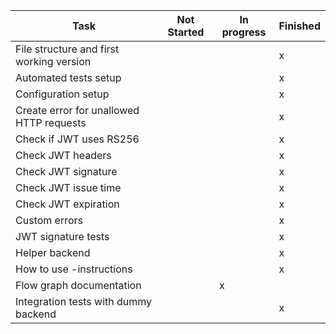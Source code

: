 | Task  | Not Started  | In progress  | Finished  |
|---|---|---|---|
| File structure and first working version  |   |  | x  |
| Automated tests setup  |   |   | x  |
| Configuration setup |   |   | x  |
| Create error for unallowed HTTP requests |   |   | x  |
| Check if JWT uses RS256 |   |   | x  |
| Check JWT headers |   |   | x  |
| Check JWT signature |   |   | x  |
| Check JWT issue time |   |   | x  |
| Check JWT expiration |   |   | x  |
| Custom errors |   |   |  x |
| JWT signature tests |   |   | x  |
| Helper backend |   |   | x  |
| How to use -instructions |   |   | x  |
| Flow graph documentation |  | x  |   |
| Integration tests with dummy backend |  |   | x  |